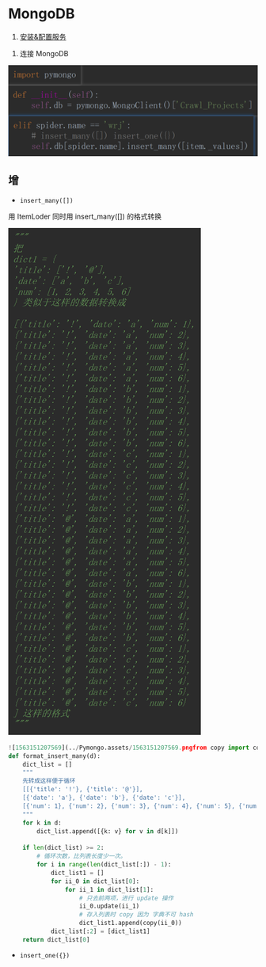 # MongoDB

<ol>
    <li><a href='安装&配置服务'>安装&配置服务</a></li>
</ol>

1. 连接 MongoDB

![1562916048992](MongoDB.assets/1562916048992.png)

## 增

- `insert_many([])`

用 ItemLoder 同时用 insert_many([]) 的格式转换

![1563151207569](MongoDB.assets/1563151207569.png) 

```python
![1563151207569](../Pymongo.assets/1563151207569.pngfrom copy import copy
def format_insert_many(d):
    dict_list = []
    """
    先转成这样便于循环
    [[{'title': '!'}, {'title': '@'}], 
    [{'date': 'a'}, {'date': 'b'}, {'date': 'c'}], 
    [{'num': 1}, {'num': 2}, {'num': 3}, {'num': 4}, {'num': 5}, {'num': 6}]]
    """
    for k in d:
        dict_list.append([{k: v} for v in d[k]])

    if len(dict_list) >= 2:
        # 循环次数，比列表长度少一次。
        for i in range(len(dict_list[:]) - 1):
            dict_list1 = []
            for ii_0 in dict_list[0]:
                for ii_1 in dict_list[1]:
                    # 只去前两项，进行 update 操作
                    ii_0.update(ii_1)
                    # 存入列表时 copy 因为 字典不可 hash
                    dict_list1.append(copy(ii_0))
            dict_list[:2] = [dict_list1]
    return dict_list[0]

```


-   `insert_one({})`